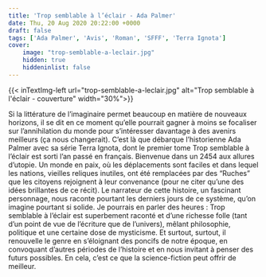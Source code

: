 ```yaml
---
title: 'Trop semblable à l’éclair - Ada Palmer'
date: Thu, 20 Aug 2020 20:22:00 +0000
draft: false
tags: ['Ada Palmer', 'Avis', 'Roman', 'SFFF', 'Terra Ignota']
cover: 
    image: "trop-semblable-a-leclair.jpg"
    hidden: true
    hiddeninlist: false
---
```


{{< inTextImg-left url="trop-semblable-a-leclair.jpg" alt="Trop semblable à l'éclair - couverture" width="30%">}} 

Si la littérature de l’imaginaire permet beaucoup en matière de nouveaux horizons, il se dit en ce moment qu’elle pourrait gagner à moins se focaliser sur l’annihilation du monde pour s’intéresser davantage à des avenirs meilleurs (ça nous changerait). C’est là que débarque l’historienne Ada Palmer avec sa série Terra Ignota, dont le premier tome Trop semblable à l’éclair est sorti l’an passé en français. Bienvenue dans un 2454 aux allures d’utopie. Un monde en paix, où les déplacements sont faciles et dans lequel les nations, vieilles reliques inutiles, ont été remplacées par des “Ruches” que les citoyens rejoignent à leur convenance (pour ne citer qu’une des idées brillantes de ce récit). Le narrateur de cette histoire, un fascinant personnage, nous raconte pourtant les derniers jours de ce système, qu’on imagine pourtant si solide. Je pourrais en parler des heures : Trop semblable à l’éclair est superbement raconté et d’une richesse folle (tant d’un point de vue de l’écriture que de l’univers), mêlant philosophie, politique et une certaine dose de mysticisme. Et surtout, surtout, il renouvelle le genre en s’éloignant des poncifs de notre époque, en convoquant d’autres périodes de l’histoire et en nous invitant à penser des futurs possibles. En cela, c’est ce que la science-fiction peut offrir de meilleur.
